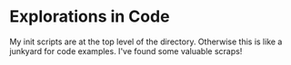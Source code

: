 Explorations in Code
============================================

My init scripts are at the top level of the directory. Otherwise this is like a junkyard
for code examples. I've found some valuable scraps!
